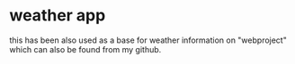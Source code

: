 # weather app
this has been also used as a base for weather information on "webproject" which can also be found from my github.
